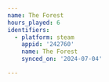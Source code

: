 ```yaml
---
name: The Forest
hours_played: 6
identifiers:
  - platform: steam
    appid: '242760'
    name: The Forest
    synced_on: '2024-07-04'

---
```

